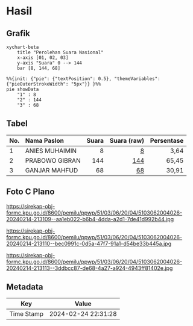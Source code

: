 # Hasil

## Grafik

```mermaid
xychart-beta
    title "Perolehan Suara Nasional"
    x-axis [01, 02, 03]
    y-axis "Suara" 0 --> 144
    bar [8, 144, 68]
```

```mermaid
%%{init: {"pie": {"textPosition": 0.5}, "themeVariables": {"pieOuterStrokeWidth": "5px"}} }%%
pie showData
    "1" : 8
    "2" : 144
    "3" : 68
```

## Tabel

| No. | Nama Paslon    | Suara | Suara (raw) | Persentase |
|:--- |:-------------- | -----:| -----------:| ----------:|
| 1   | ANIES MUHAIMIN | 8     | [8][p-1]    | 3,64       |
| 2   | PRABOWO GIBRAN | 144   | [144][p-2]  | 65,45      |
| 3   | GANJAR MAHFUD  | 68    | [68][p-3]   | 30,91      |


[p-1]: https://github.com/gigit-pemilu/pemilu-2024/blob/main/pilpres/hitung-suara/sub/51-bali/sub/03-badung/sub/06-kuta-utara/sub/2004-tibubeneng/sub/026-tps/sub/paslon-1.txt
[p-2]: https://github.com/gigit-pemilu/pemilu-2024/blob/main/pilpres/hitung-suara/sub/51-bali/sub/03-badung/sub/06-kuta-utara/sub/2004-tibubeneng/sub/026-tps/sub/paslon-2.txt
[p-3]: https://github.com/gigit-pemilu/pemilu-2024/blob/main/pilpres/hitung-suara/sub/51-bali/sub/03-badung/sub/06-kuta-utara/sub/2004-tibubeneng/sub/026-tps/sub/paslon-3.txt

## Foto C Plano

https://sirekap-obj-formc.kpu.go.id/8600/pemilu/ppwp/51/03/06/20/04/5103062004026-20240214-213109--aa1eb022-b6b4-4dda-a2d1-7de41d992b44.jpg

https://sirekap-obj-formc.kpu.go.id/8600/pemilu/ppwp/51/03/06/20/04/5103062004026-20240214-213110--bec0991c-0d5a-47f7-91a1-d54be33b445a.jpg

https://sirekap-obj-formc.kpu.go.id/8600/pemilu/ppwp/51/03/06/20/04/5103062004026-20240214-213113--3ddbcc87-de68-4a27-a924-4943ff81402e.jpg


## Metadata

| Key        | Value               |
| ---------- | ------------------- |
| Time Stamp | 2024-02-24 22:31:28 |



